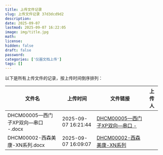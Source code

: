```yaml
---
title: 上传文件记录
slug: 上传文件记录 37d3dcd9d2
description:
date: 2025-09-07
lastmod: 2025-09-07 16:22:05
image: img/title.jpg
math:
license:
hidden: false
draft: false
password:
categories: ['仪器文档上传']
tags: []
---
```

以下是所有上传文件的记录，按上传时间倒序排列：

| 文件名 | 上传时间 | 文件链接 | 上传人 |
|--------|----------|----------|----------|
| DHCM00005—西门子XP双向—串口 -.docx | 2025-09-07 16:21:44 | [DHCM00005—西门子XP双向—串口 -](assets/DHCM00005—西门子XP双向—串口%20-.docx) | |
| DHCM00002-西森美康-XN系列.docx | 2025-09-07 16:09:07 | [DHCM00002-西森美康-XN系列](assets/DHCM00002-西森美康-XN系列.docx) | |